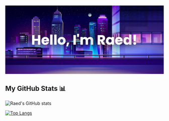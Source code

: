 [![MasterHead](banner.png)](https://github.com/raedfayad)


## My GitHub Stats 📊

![Raed's GitHub stats](https://github-readme-stats.vercel.app/api?username=raedfayad&show_icons=true&hide_rank=true)

[![Top Langs](https://github-readme-stats.vercel.app/api/top-langs/?username=raedfayad&hide=css)](https://github.com/anuraghazra/github-readme-stats)

<!--
**raedfayad/raedfayad** is a ✨ _special_ ✨ repository because its `README.md` (this file) appears on your GitHub profile.

Here are some ideas to get you started:

- 🔭 I’m currently working on ...
- 🌱 I’m currently learning ...
- 👯 I’m looking to collaborate on ...
- 🤔 I’m looking for help with ...
- 💬 Ask me about ...
- 📫 How to reach me: ...
- 😄 Pronouns: ...
- ⚡ Fun fact: ...
-->
